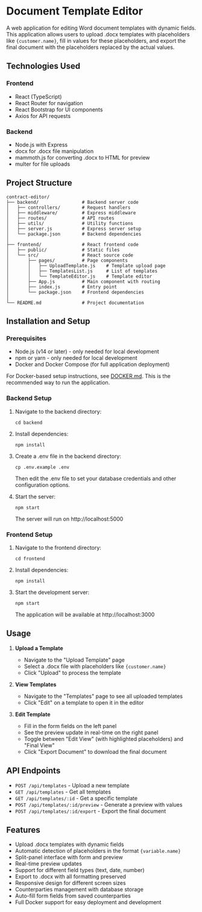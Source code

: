 # Document Template Editor

A web application for editing Word document templates with dynamic fields. This application allows users to upload .docx templates with placeholders like `{customer.name}`, fill in values for these placeholders, and export the final document with the placeholders replaced by the actual values.

## Technologies Used

### Frontend
- React (TypeScript)
- React Router for navigation
- React Bootstrap for UI components
- Axios for API requests

### Backend
- Node.js with Express
- docx for .docx file manipulation
- mammoth.js for converting .docx to HTML for preview
- multer for file uploads

## Project Structure

```
contract-editor/
├── backend/                # Backend server code
│   ├── controllers/        # Request handlers
│   ├── middleware/         # Express middleware
│   ├── routes/             # API routes
│   ├── utils/              # Utility functions
│   ├── server.js           # Express server setup
│   └── package.json        # Backend dependencies
│
├── frontend/               # React frontend code
│   ├── public/             # Static files
│   └── src/                # React source code
│       ├── pages/          # Page components
│       │   ├── UploadTemplate.js    # Template upload page
│       │   ├── TemplatesList.js     # List of templates
│       │   └── TemplateEditor.js    # Template editor
│       ├── App.js          # Main component with routing
│       ├── index.js        # Entry point
│       └── package.json    # Frontend dependencies
│
└── README.md               # Project documentation
```

## Installation and Setup

### Prerequisites
- Node.js (v14 or later) - only needed for local development
- npm or yarn - only needed for local development
- Docker and Docker Compose (for full application deployment)

For Docker-based setup instructions, see [DOCKER.md](DOCKER.md). This is the recommended way to run the application.

### Backend Setup
1. Navigate to the backend directory:
   ```
   cd backend
   ```

2. Install dependencies:
   ```
   npm install
   ```

3. Create a .env file in the backend directory:
   ```
   cp .env.example .env
   ```
   Then edit the .env file to set your database credentials and other configuration options.

4. Start the server:
   ```
   npm start
   ```
   The server will run on http://localhost:5000

### Frontend Setup
1. Navigate to the frontend directory:
   ```
   cd frontend
   ```

2. Install dependencies:
   ```
   npm install
   ```

3. Start the development server:
   ```
   npm start
   ```
   The application will be available at http://localhost:3000

## Usage

1. **Upload a Template**
   - Navigate to the "Upload Template" page
   - Select a .docx file with placeholders like `{customer.name}`
   - Click "Upload" to process the template

2. **View Templates**
   - Navigate to the "Templates" page to see all uploaded templates
   - Click "Edit" on a template to open it in the editor

3. **Edit Template**
   - Fill in the form fields on the left panel
   - See the preview update in real-time on the right panel
   - Toggle between "Edit View" (with highlighted placeholders) and "Final View"
   - Click "Export Document" to download the final document

## API Endpoints

- `POST /api/templates` - Upload a new template
- `GET /api/templates` - Get all templates
- `GET /api/templates/:id` - Get a specific template
- `POST /api/templates/:id/preview` - Generate a preview with values
- `POST /api/templates/:id/export` - Export the final document

## Features

- Upload .docx templates with dynamic fields
- Automatic detection of placeholders in the format `{variable.name}`
- Split-panel interface with form and preview
- Real-time preview updates
- Support for different field types (text, date, number)
- Export to .docx with all formatting preserved
- Responsive design for different screen sizes
- Counterparties management with database storage
- Auto-fill form fields from saved counterparties
- Full Docker support for easy deployment and development
